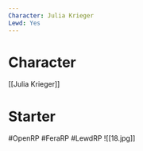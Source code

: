 ```yaml
---
Character: Julia Krieger
Lewd: Yes
---
```

# Character
[[Julia Krieger]]

# Starter


#OpenRP #FeraRP #LewdRP
![[18.jpg]]